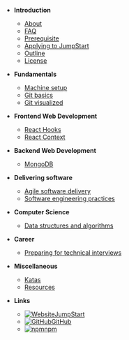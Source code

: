 - **Introduction**

  - [About](introduction/about)
  - [FAQ](introduction/faq)
  - [Prerequisite](introduction/prerequisite)
  - [Applying to JumpStart](introduction/application)
  - [Outline](introduction/outline)
  - [License](introduction/license)

- **Fundamentals**

  - [Machine setup](fundamentals/machine)
  - [Git basics](fundamentals/git-basics)
  - [Git visualized](fundamentals/git-visualize)

- **Frontend Web Development**

  - [React Hooks](frontend-web-development/react-hooks)
  - [React Context](frontend-web-development/react-context)

- **Backend Web Development**

  - [MongoDB](backend-web-development/mongodb)

- **Delivering software**

  - [Agile software delivery](delivering-software/agile)
  - [Software engineering practices](delivering-software/software-engineering)

- **Computer Science**

  - [Data structures and algorithms](computer-science/data-structures-algorithms)

- **Career**

  - [Preparing for technical interviews](career/interviews)

- **Miscellaneous**

  - [Katas](miscellaneous/katas)
  - [Resources](miscellaneous/resources)

- **Links**

  - [![Website](https://icongr.am/material/web.svg?color=808080&size=16)JumpStart](https://www.thoughtworks.com/jumpstart)
  - [![GitHub](https://icongram.jgog.in/simple/github.svg?color=808080&size=16)GitHub](https://github.com/thoughtworks-jumpstart)
  - [![npm](https://icongram.jgog.in/simple/npm.svg?colored&size=16)npm](https://www.npmjs.com/org/thoughtworks-jumpstart)
